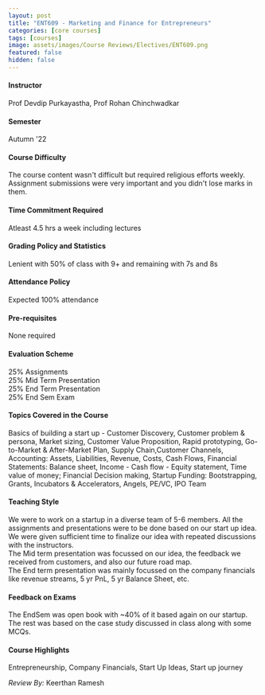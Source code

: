 ```yaml
---
layout: post
title: "ENT609 - Marketing and Finance for Entrepreneurs"
categories: [core courses]
tags: [courses]
image: assets/images/Course Reviews/Electives/ENT609.png
featured: false
hidden: false
---
```


#### Instructor
Prof Devdip Purkayastha, Prof Rohan Chinchwadkar

#### Semester
Autumn '22

#### Course Difficulty
The course content wasn't difficult but required religious efforts weekly. Assignment submissions were very important and you didn't lose marks in them. 

#### Time Commitment Required
Atleast 4.5 hrs a week including lectures

#### Grading Policy and Statistics
Lenient with 50% of class with 9+ and remaining with 7s and 8s

#### Attendance Policy
Expected 100% attendance

#### Pre-requisites
None required

#### Evaluation Scheme
25% Assignments  
25% Mid Term Presentation  
25% End Term Presentation  
25% End Sem Exam

#### Topics Covered in the Course
Basics of building a start up - Customer Discovery, Customer problem & persona, Market sizing, Customer Value Proposition, Rapid prototyping, Go-to-Market & After-Market Plan, Supply Chain,Customer Channels, Accounting: Assets, Liabilities, Revenue, Costs, Cash Flows, Financial Statements: Balance sheet, Income - Cash flow - Equity statement, Time value of money; Financial Decision making, Startup Funding: Bootstrapping, Grants, Incubators & Accelerators, Angels, PE/VC, IPO Team

#### Teaching Style
We were to work on a startup in a diverse team of 5-6 members. All the assignments and presentations were to be done based on our start up idea. We were given sufficient time to finalize our idea with repeated discussions with the instructors.   
The Mid term presentation was focussed on our idea, the feedback we received from customers, and also our future road map.  
The End term presentation was mainly focussed on the company financials like revenue streams, 5 yr PnL, 5 yr Balance Sheet, etc.

#### Feedback on Exams
The EndSem was open book with ~40% of it based again on our startup. The rest was based on the case study discussed in class along with some MCQs.

#### Course Highlights
Entrepreneurship, Company Financials, Start Up Ideas, Start up journey

*Review By:* Keerthan Ramesh